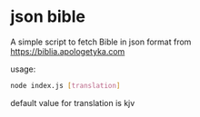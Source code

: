 # json bible

A simple script to fetch Bible in json format from https://biblia.apologetyka.com

usage:
```bash
node index.js [translation]
```

default value for translation is kjv
